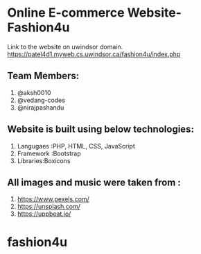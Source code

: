 # Online E-commerce Website- Fashion4u

Link to the website on uwindsor domain. 
  https://patel4d1.myweb.cs.uwindsor.ca/fashion4u/index.php
 
 
 ## Team Members:
 1) @aksh0010
 2) @vedang-codes
 3) @nirajpashandu
 

  ## Website is built using below technologies:
 1) Langugaes :PHP, HTML, CSS, JavaScript 
 2) Framework :Bootstrap
 3) Libraries:Boxicons
 
 ## All images and music were taken from :
 1) https://www.pexels.com/
 2) https://unsplash.com/
 3) https://uppbeat.io/
# fashion4u
